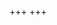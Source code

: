 +++
+++

<canvas id="interactive_example"></canvas>

<script type="module">
import init from '../wasm-bindgen/nprs_gd_transfers.js'
init()
</script>

